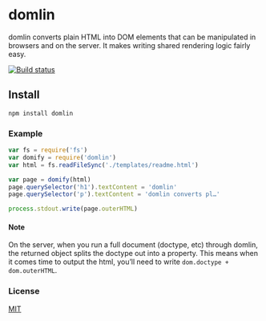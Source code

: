 # domlin
domlin converts plain HTML into DOM elements that can be manipulated in browsers and on the server. It makes writing shared rendering logic fairly easy.

[![Build status](https://travis-ci.org/michaelrhodes/domlin.png?branch=master)](https://travis-ci.org/michaelrhodes/domlin)

## Install

```
npm install domlin
```

### Example

``` js
var fs = require('fs')
var domify = require('domlin')
var html = fs.readFileSync('./templates/readme.html')

var page = domify(html)
page.querySelector('h1').textContent = 'domlin'
page.querySelector('p').textContent = 'domlin converts pl…'

process.stdout.write(page.outerHTML)
```

#### Note
On the server, when you run a full document (doctype, etc) through domlin, the returned object splits the doctype out into a property. This means when it comes time to output the html, you’ll need to write `dom.doctype + dom.outerHTML`.


### License
[MIT](http://opensource.org/licenses/MIT)
